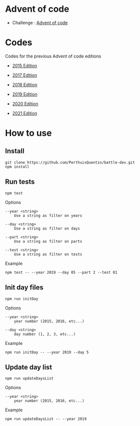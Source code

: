 # Advent of code

- Challenge : [Advent of code](https://adventofcode.com/)

# Codes

Codes for the previous Advent of code editions

- [2015 Edition](2015/README.md)

- [2017 Edition](2017/README.md)

- [2018 Edition](2018/README.md)

- [2019 Edition](2019/README.md)

- [2020 Edition](2020/README.md)

- [2021 Edition](2021/README.md)

# How to use

## Install

```
git clone https://github.com/PerthuisQuentin/battle-dev.git
npm install
```

## Run tests

```
npm test
```

Options

```
--year <string>
	Use a string as filter on years

--day <string>
	Use a string as filter on days

--part <string>
	Use a string as filter on parts

--test <string>
	Use a string as filter on tests
```

Example

```
npm test -- --year 2019 --day 05 --part 2 --test 01
```

## Init day files

```
npm run initDay
```

Options

```
--year <string>
	year number (2015, 2016, etc...)

--day <string>
	day number (1, 2, 3, etc...)
```

Example

```
npm run initDay -- --year 2019 --day 5
```

## Update day list

```
npm run updateDaysList
```

Options

```
--year <string>
	year number (2015, 2016, etc...)
```

Example

```
npm run updateDaysList -- --year 2019
```